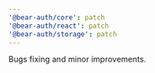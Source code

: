 ```yaml
---
'@bear-auth/core': patch
'@bear-auth/react': patch
'@bear-auth/storage': patch
---
```


Bugs fixing and minor improvements.
